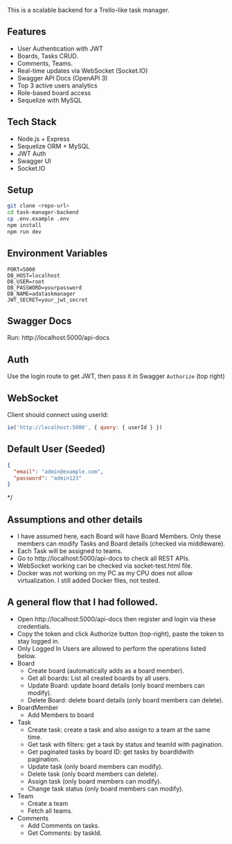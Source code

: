 This is a scalable backend for a Trello-like task manager.

## Features
- User Authentication with JWT
- Boards, Tasks CRUD.
- Comments, Teams.
- Real-time updates via WebSocket (Socket.IO)
- Swagger API Docs (OpenAPI 3)
- Top 3 active users analytics
- Role-based board access
- Sequelize with MySQL

## Tech Stack
- Node.js + Express
- Sequelize ORM + MySQL
- JWT Auth
- Swagger UI
- Socket.IO

## Setup
```bash
git clone <repo-url>
cd task-manager-backend
cp .env.example .env
npm install
npm run dev
```

## Environment Variables
```env
PORT=5000
DB_HOST=localhost
DB_USER=root
DB_PASSWORD=yourpassword
DB_NAME=adataskmanager
JWT_SECRET=your_jwt_secret
```

## Swagger Docs
Run: http://localhost:5000/api-docs

## Auth
Use the login route to get JWT, then pass it in Swagger `Authorize` (top right)

## WebSocket
Client should connect using userId:
```js
io('http://localhost:5000', { query: { userId } })
```

## Default User (Seeded)
```json
{
  "email": "admin@example.com",
  "password": "admin123"
}
```
*/

## Assumptions and other details
- I have assumed here, each Board will have Board Members. Only these members can modify Tasks and Board details (checked via middleware).
- Each Task will be assigned to teams.
- Go to http://localhost:5000/api-docs to check all REST APIs.
- WebSocket working can be checked via socket-test.html file.
- Docker was not working on my PC as my CPU does not allow virtualization. I still added Docker files, not tested. 

## A general flow that I had followed.
  - Open http://localhost:5000/api-docs then register and login via these credentials.
  - Copy the token and click Authorize button (top-right), paste the token to stay logged in.
  - Only Logged In Users are allowed to perform the operations listed below.
  - Board
    - Create board (automatically adds as a board member).
    - Get all boards: List all created boards by all users.
    - Update Board: update board details (only board members can modify).
    - Delete Board: delete board details (only board members can delete).
  - BoardMember
    - Add Members to board
  - Task
    - Create task: create a task and also assign to a team at the same time.
    - Get task with filters: get a task by status and teamId with pagination.
    - Get paginated tasks by board ID: get tasks by boardIdwith pagination.
    - Update task (only board members can modify).
    - Delete task (only board members can delete).
    - Assign task (only board members can modify).
    - Change task status (only board members can modify).
  - Team
    - Create a team
    - Fetch all teams.
  - Comments
    - Add Comments on tasks.
    - Get Comments: by taskId.